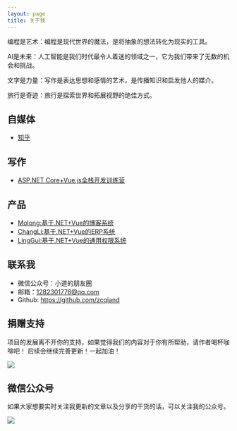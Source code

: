 ```yaml
---
layout: page
title: 关于我
---
```


编程是艺术：编程是现代世界的魔法，是将抽象的想法转化为现实的工具。

AI是未来：人工智能是我们时代最令人着迷的领域之一，它为我们带来了无数的机会和挑战。

文字是力量：写作是表达思想和感情的艺术，是传播知识和启发他人的媒介。

旅行是奇迹：旅行是探索世界和拓展视野的绝佳方式。

## 自媒体

- [知乎](https://www.zhihu.com/people/zcqiand/)

## 写作

- [ASP.NET Core+Vue.js全栈开发训练营](./_posts/2024-01-01-post01.md)

## 产品

- [Molong:基于.NET+Vue的博客系统](./_posts/2024-01-01-post01.md)
- [ChangLi:基于.NET+Vue的ERP系统](./_posts/2024-01-01-post01.md)
- [LingGui:基于.NET+Vue的通用权限系统](./_posts/2024-01-01-post01.md)

## 联系我

- 微信公众号：小道的朋友圈
- 邮箱：1282301776@qq.com
- Github: https://github.com/zcqiand

## 捐赠支持

项目的发展离不开你的支持，如果觉得我们的内容对于你有所帮助，请作者喝杯咖啡吧！ 后续会继续完善更新！一起加油！

![](https://i.imgtg.com/2023/04/01/2KAFG.png)

## 微信公众号

如果大家想要实时关注我更新的文章以及分享的干货的话，可以关注我的公众号。

![](https://i.imgtg.com/2023/04/01/2KeIM.jpg)
